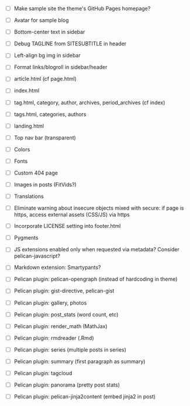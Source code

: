 * [ ] Make sample site the theme's GitHub Pages homepage?
* [ ] Avatar for sample blog
* [ ] Bottom-center text in sidebar
* [ ] Debug TAGLINE from SITESUBTITLE in header
* [ ] Left-align bg img in sidebar
* [ ] Format links/blogroll in sidebar/header
* [ ] article.html (cf page.html)
* [ ] index.html
* [ ] tag.html, category, author, archives, period_archives (cf index)
* [ ] tags.html, categories, authors
* [ ] landing.html
* [ ] Top nav bar (transparent)
* [ ] Colors
* [ ] Fonts

* [ ] Custom 404 page
* [ ] Images in posts (FitVids?)
* [ ] Translations
* [ ] Eliminate warning about insecure objects mixed with secure: if page is https, access external assets (CSS/JS) via https
* [ ] Incorporate LICENSE setting into footer.html
* [ ] Pygments
* [ ] JS extensions enabled only when requested via metadata?  Consider pelican-javascript?
* [ ] Markdown extension: Smartypants?
* [ ] Pelican plugin: pelican-opengraph (instead of hardcoding in theme)
* [ ] Pelican plugin: gist-directive, pelican-gist
* [ ] Pelican plugin: gallery, photos
* [ ] Pelican plugin: post_stats (word count, etc)
* [ ] Pelican plugin: render_math (MathJax)
* [ ] Pelican plugin: rmdreader (.Rmd)
* [ ] Pelican plugin: series (multiple posts in series)
* [ ] Pelican plugin: summary (first paragraph as summary)
* [ ] Pelican plugin: tagcloud
* [ ] Pelican plugin: panorama (pretty post stats)
* [ ] Pelican plugin: pelican-jinja2content (embed jinja2 in post)

